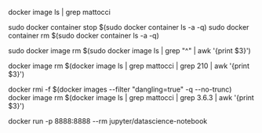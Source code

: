 docker image ls | grep mattocci

sudo docker container stop $(sudo docker container ls -a -q)
sudo docker container rm $(sudo docker container ls -a -q)

sudo docker image rm $(sudo docker image ls | grep "^<none>" | awk '{print $3}')

docker image rm $(docker image ls  | grep mattocci | grep 210 | awk '{print $3}')


docker rmi -f $(docker images --filter "dangling=true" -q --no-trunc)
docker image rm $(docker image ls  | grep mattocci | grep 3.6.3 | awk '{print $3}')

docker run -p 8888:8888 --rm jupyter/datascience-notebook